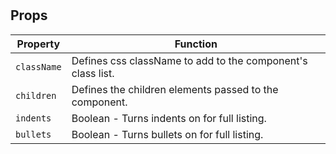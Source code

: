 # 

## Props

Property | Function
--- | ---
`className` | Defines css className to add to the component's class list.
`children` | Defines the children elements passed to the component.
`indents` | Boolean - Turns indents on for full listing.
`bullets` | Boolean - Turns bullets on for full listing.